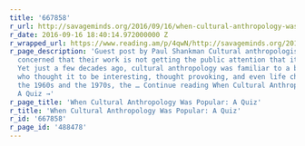 ```yaml
---
title: '667858'
r_url: http://savageminds.org/2016/09/16/when-cultural-anthropology-was-popular-a-quiz/
r_date: 2016-09-16 18:40:14.972000000 Z
r_wrapped_url: https://www.reading.am/p/4qwN/http://savageminds.org/2016/09/16/when-cultural-anthropology-was-popular-a-quiz/
r_page_description: 'Guest post by Paul Shankman Cultural anthropologists are often
  concerned that their work is not getting the public attention that it deserves.
  Yet just a few decades ago, cultural anthropology was familiar to a broad audience
  who thought it to be interesting, thought provoking, and even life changing. In
  the 1960s and the 1970s, the … Continue reading When Cultural Anthropology Was Popular:
  A Quiz →'
r_page_title: 'When Cultural Anthropology Was Popular: A Quiz'
r_title: 'When Cultural Anthropology Was Popular: A Quiz'
r_id: '667858'
r_page_id: '488478'
---
```


